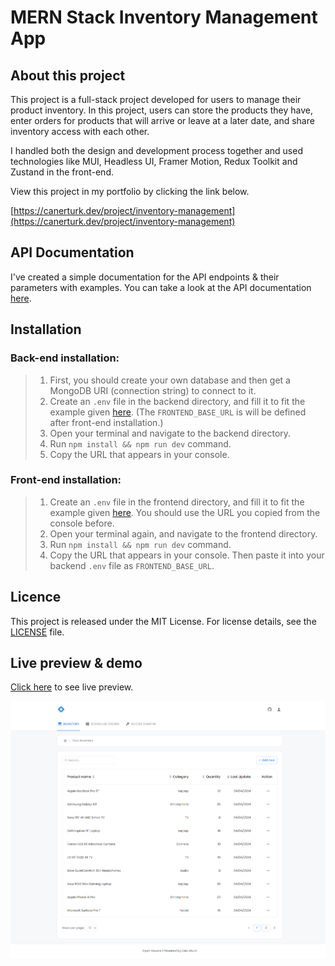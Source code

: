 # MERN Stack Inventory Management App

## About this project

This project is a full-stack project developed for users to manage their product inventory. In this project, users can store the products they have, enter orders for products that will arrive or leave at a later date, and share inventory access with each other.

I handled both the design and development process together and used technologies like MUI, Headless UI, Framer Motion, Redux Toolkit and Zustand in the front-end.

View this project in my portfolio by clicking the link below.

[https://canerturk.dev/project/inventory-management](https://canerturk.dev/project/inventory-management)

## API Documentation

I've created a simple documentation for the API endpoints & their parameters with examples. You can take a look at the API documentation [here](https://github.com/can-erturk/inventory-management/blob/main/backend/README.md).

## Installation

### Back-end installation:

> 1.  First, you should create your own database and then get a MongoDB URI (connection string) to connect to it.
> 2.  Create an `.env` file in the backend directory, and fill it to fit the example given [here](https://github.com/can-erturk/inventory-management/blob/main/backend/.env.example). (The `FRONTEND_BASE_URL` is will be defined after front-end installation.)
> 3.  Open your terminal and navigate to the backend directory.
> 4.  Run `npm install && npm run dev` command.
> 5.  Copy the URL that appears in your console.

### Front-end installation:

> 1.  Create an `.env` file in the frontend directory, and fill it to fit the example given [here](https://github.com/can-erturk/inventory-management/blob/main/frontend/.env.example). You should use the URL you copied from the console before.
> 2.  Open your terminal again, and navigate to the frontend directory.
> 3.  Run `npm install && npm run dev` command.
> 4.  Copy the URL that appears in your console. Then paste it into your backend `.env` file as `FRONTEND_BASE_URL`.

## Licence

This project is released under the MIT License. For license details, see the [LICENSE](https://github.com/can-erturk/inventory-management/blob/main/LICENCE) file.

## Live preview & demo

[Click here](https://mern-products.vercel.app/) to see live preview.

![React crypto price tracking website preview](./project-preview.png)
